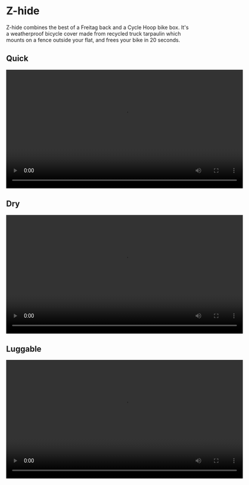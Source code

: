 # Z-hide

Z-hide combines the best of a Freitag back and a Cycle Hoop bike box. It's a weatherproof bicycle cover made from recycled truck tarpaulin which mounts on a fence outside your flat, and frees your bike in 20 seconds. 

## Quick

 <video width="640" height="auto" controls>
  <source src="darrenLeaving.m4v" type="video/m4v">
  Your browser does not support the video tag.
</video> 

## Dry

 <video width="640" height="auto" controls>
  <source src="hose.m4v" type="video/m4v">
  Your browser does not support the video tag.
</video> 

## Luggable

 <video width="640" height="auto" controls>
  <source src="ph_mount.m4v" type="video/m4v">
  Your browser does not support the video tag.
</video> 